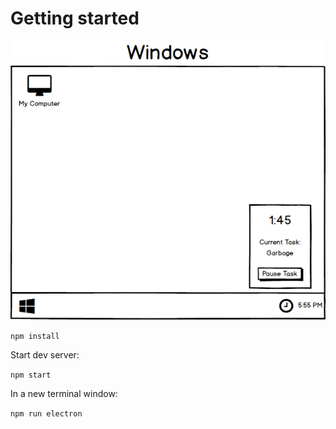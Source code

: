 
# Getting started

![Tray Window](./Doc/Img/tray%20windows.png)

`npm install`

Start dev server:

`npm start`

In a new terminal window:

`npm run electron`
